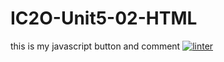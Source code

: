# IC2O-Unit5-02-HTML
this is my javascript button and comment
[![linter](https://github.com/Hafsa-Woyessa/IC2O-Unit5-02-HTML/workflows/linter/badge.svg)](https://github.com/marketplace/actions/super-linter)

